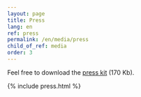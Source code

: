 ```yaml
---
layout: page
title: Press
lang: en
ref: press
permalink: /en/media/press
child_of_ref: media
order: 3
---
```


Feel free to download the [press kit](/assets/Eutopian_Press_Kit_20201223.zip) (170 Kb).

{% include press.html %}
